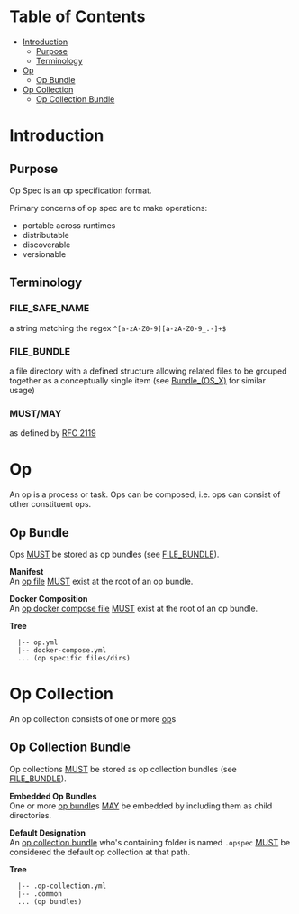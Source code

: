 # Table of Contents
- [Introduction](#introduction)
    - [Purpose](#purpose)
    - [Terminology](#terminology)
- [Op](#op)
    - [Op Bundle](#op-bundle)
- [Op Collection](#op-collection)
    - [Op Collection Bundle](#op-collection-bundle)

# Introduction

## Purpose
Op Spec is an op specification format.

Primary concerns of op spec are to make operations:
- portable across runtimes
- distributable
- discoverable
- versionable

## Terminology

### FILE_SAFE_NAME
a string matching the regex `^[a-zA-Z0-9][a-zA-Z0-9_.-]+$`

### FILE_BUNDLE
a file directory with a defined structure allowing related files to be grouped together as a conceptually single item (see <a href="https://en.wikipedia.org/wiki/Bundle_(OS_X)">Bundle_(OS_X)</a> for similar usage)

### MUST/MAY
as defined by [RFC 2119](https://tools.ietf.org/html/rfc2119)

# Op
An op is a process or task. Ops can be composed, i.e. ops can consist of other constituent ops. 

## Op Bundle
Ops [MUST](#mustmay) be stored as op bundles (see [FILE_BUNDLE](#file_bundle)).

**Manifest**  
An [op file](op-file.md) [MUST](#mustmay) 
exist at the root of an op bundle.

**Docker Composition**  
An [op docker compose file](./op-docker-compose-file.md) [MUST](#mustmay) 
exist at the root of an op bundle.

**Tree**  
```TEXT
  |-- op.yml
  |-- docker-compose.yml
  ... (op specific files/dirs)
```

# Op Collection
An op collection consists of one or more [op](#op)s

## Op Collection Bundle
Op collections [MUST](#mustmay) be stored as op collection bundles (see [FILE_BUNDLE](#file_bundle)).

**Embedded Op Bundles**  
One or more [op bundle](#op-bundle)s [MAY](#mustmay) be embedded
by including them as child directories.

**Default Designation**  
An [op collection bundle](#op-collection-bundle) who's containing folder is named `.opspec` 
[MUST](#mustmay) be considered the default op collection at that path.

**Tree**  
```TEXT
  |-- .op-collection.yml
  |-- .common
  ... (op bundles)
```
